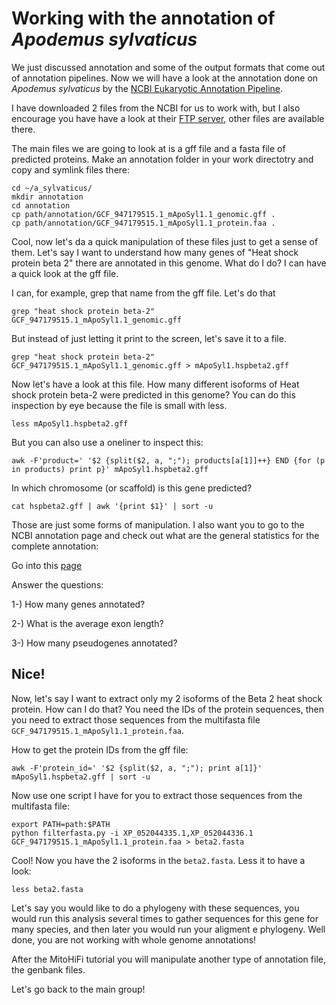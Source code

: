 # Working with the annotation of *Apodemus sylvaticus*

We just discussed annotation and some of the output formats that come out of annotation pipelines. Now we will have a look at the annotation done on *Apodemus sylvaticus* by the [NCBI Eukaryotic Annotation Pipeline](https://www.ncbi.nlm.nih.gov/refseq/annotation_euk/all/).

I have downloaded 2 files from the NCBI for us to work with, but I also encourage you have have a look at their [FTP server](https://ftp.ncbi.nlm.nih.gov/genomes/all/annotation_releases/10129/GCF_947179515.1-RS_2023_02/), other files are available there. 

The main files we are going to look at is a gff file and a fasta file of predicted proteins.
Make an annotation folder in your work directotry and copy and symlink files there:

```console
cd ~/a_sylvaticus/
mkdir annotation
cd annotation
cp path/annotation/GCF_947179515.1_mApoSyl1.1_genomic.gff .
cp path/annotation/GCF_947179515.1_mApoSyl1.1_protein.faa .
```
Cool, now let's da a quick manipulation of these files just to get a sense of them. 
Let's say I want to understand how many genes of "Heat shock protein beta 2" there are annotated in this genome. What do I do? I can have a quick look at the gff file.

I can, for example, grep that name from the gff file. Let's do that

```console
grep "heat shock protein beta-2" GCF_947179515.1_mApoSyl1.1_genomic.gff
```

But instead of just letting it print to the screen, let's save it to a file.

```console
grep "heat shock protein beta-2" GCF_947179515.1_mApoSyl1.1_genomic.gff > mApoSyl1.hspbeta2.gff
```
Now let's have a look at this file.
How many different isoforms of Heat shock protein beta-2 were predicted in this genome?
You can do this inspection by eye because the file is small with less.

```console
less mApoSyl1.hspbeta2.gff
```

But you can also use a oneliner to inspect this:

```console
awk -F'product=' '$2 {split($2, a, ";"); products[a[1]]++} END {for (p in products) print p}' mApoSyl1.hspbeta2.gff
```

In which chromosome (or scaffold) is this gene predicted?  

```console
cat hspbeta2.gff | awk '{print $1}' | sort -u
```

Those are just some forms of manipulation. I also want you to go to the NCBI annotation page and check out what are the general statistics for the complete annotation:

Go into this [page](https://www.ncbi.nlm.nih.gov/refseq/annotation_euk/Apodemus_sylvaticus/GCF_947179515.1-RS_2023_02/)

Answer the questions:

1-) How many genes annotated?

2-) What is the average exon length?

3-) How many pseudogenes annotated?

## Nice!

Now, let's say I want to extract only my 2 isoforms of the Beta 2 heat shock protein. How can I do that? 
You need the IDs of the protein sequences, then you need to extract those sequences from the multifasta file ```GCF_947179515.1_mApoSyl1.1_protein.faa```.

How to get the protein IDs from the gff file:

```console
awk -F'protein_id=' '$2 {split($2, a, ";"); print a[1]}' mApoSyl1.hspbeta2.gff | sort -u 
```

Now use one script I have for you to extract those sequences from the multifasta file:

```console
export PATH=path:$PATH
python filterfasta.py -i XP_052044335.1,XP_052044336.1 GCF_947179515.1_mApoSyl1.1_protein.faa > beta2.fasta
```

Cool! Now you have the 2 isoforms in the ```beta2.fasta```. Less it to have a look:

```console
less beta2.fasta
```

Let's say you would like to do a phylogeny with these sequences, you would run this analysis several times to gather sequences for this gene for many species, and then later you would run your aligment e phylogeny. Well done, you are not working with whole genome annotations!

After the MitoHiFi tutorial you will manipulate another type of annotation file, the genbank files.

Let's go back to the main group!





